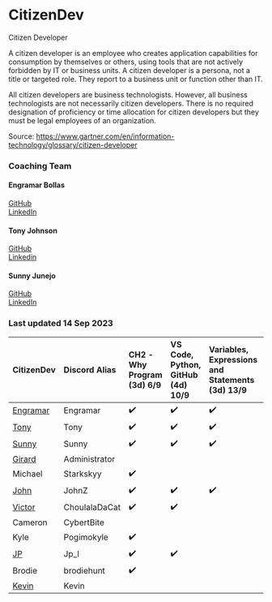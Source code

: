 # CitizenDev

Citizen Developer

A citizen developer is an employee who creates application capabilities for consumption by themselves or others, using tools that are not actively forbidden by IT or business units. A citizen developer is a persona, not a title or targeted role. They report to a business unit or function other than IT.

All citizen developers are business technologists.  However, all business technologists are not necessarily citizen developers.  There is no required designation of proficiency or time allocation for citizen developers but they must be legal employees of an organization.

Source: https://www.gartner.com/en/information-technology/glossary/citizen-developer

### Coaching Team
#### Engramar Bollas <br/>
[GitHub](https://github.com/engramar) <br/>
[LinkedIn](https://www.linkedin.com/in/engramarbollas/) <br/>

#### Tony Johnson <br/>
[GitHub](https://github.com/tnyjhnsn) <br/>
[Linkedin](https://www.linkedin.com/in/tony-johnson-53995413/) <br/>

#### Sunny Junejo <br/>
[GitHub](https://github.com/sjunejo) <br/>
[LinkedIn](https://www.linkedin.com/in/sadruddinjunejo/) <br/>

### Last updated 14 Sep 2023
| CitizenDev | Discord Alias | CH2 - Why Program (3d) 6/9 | VS Code, Python, GitHub (4d) 10/9 | Variables, Expressions and Statements (3d) 13/9 | Conditional Execution (3d) 16/9 | Functions (3d) 19/9 | Loops and Iterations (3d) 22/9 | Strings (3d) 25/9| Files (3d) 28/9 | Lists (3d) 1/10 | Dictionaries (3d) 4/10 | Tuples (3d) 7/10 | 
|:--|:--|:--|:--|:--|:--|:--|:--|:--|:--|:--|:--|:--|
| [Engramar](https://github.com/engramar) | Engramar |:heavy_check_mark:|:heavy_check_mark:|:heavy_check_mark:|||||||||
| [Tony](https://github.com/tnyjhnsn) | Tony |:heavy_check_mark:|:heavy_check_mark:|:heavy_check_mark:|||||||||
| [Sunny](https://github.com/sjunejo) | Sunny |:heavy_check_mark:|:heavy_check_mark:|:heavy_check_mark:|||||||||
| [Girard](https://github.com/GirardT) | Administrator ||||||||||||
| Michael | Starkskyy |:heavy_check_mark:|||||||||||
| [John](https://github.com/JohnZGBG) | JohnZ |:heavy_check_mark:|:heavy_check_mark:|:heavy_check_mark:|||||||||
| [Victor](https://github.com/CholulaTheCat) | ChoulalaDaCat |:heavy_check_mark:|:heavy_check_mark:||||||||||
| Cameron | CybertBite ||||||||||||
| Kyle | Pogimokyle |:heavy_check_mark:|||||||||||
| [JP](https://github.com/josepedrolorenzini) | Jp_l |:heavy_check_mark:|:heavy_check_mark:||||||||||
| Brodie | brodiehunt |:heavy_check_mark:|||||||||||
| [Kevin](https://github.com/ZizhangOu) | Kevin ||||||||||||

